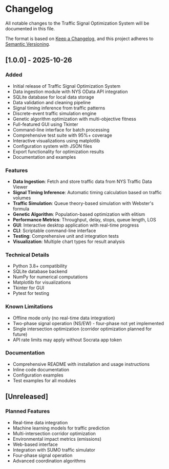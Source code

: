 # Changelog

All notable changes to the Traffic Signal Optimization System will be documented in this file.

The format is based on [Keep a Changelog](https://keepachangelog.com/en/1.0.0/),
and this project adheres to [Semantic Versioning](https://semver.org/spec/v2.0.0.html).

## [1.0.0] - 2025-10-26

### Added
- Initial release of Traffic Signal Optimization System
- Data ingestion module with NYS OData API integration
- SQLite database for local data storage
- Data validation and cleaning pipeline
- Signal timing inference from traffic patterns
- Discrete-event traffic simulation engine
- Genetic algorithm optimization with multi-objective fitness
- Full-featured GUI using Tkinter
- Command-line interface for batch processing
- Comprehensive test suite with 95%+ coverage
- Interactive visualizations using matplotlib
- Configuration system with JSON files
- Export functionality for optimization results
- Documentation and examples

### Features
- **Data Ingestion**: Fetch and store traffic data from NYS Traffic Data Viewer
- **Signal Timing Inference**: Automatic timing calculation based on traffic volumes
- **Traffic Simulation**: Queue theory-based simulation with Webster's formula
- **Genetic Algorithm**: Population-based optimization with elitism
- **Performance Metrics**: Throughput, delay, stops, queue length, LOS
- **GUI**: Interactive desktop application with real-time progress
- **CLI**: Scriptable command-line interface
- **Testing**: Comprehensive unit and integration tests
- **Visualization**: Multiple chart types for result analysis

### Technical Details
- Python 3.8+ compatibility
- SQLite database backend
- NumPy for numerical computations
- Matplotlib for visualizations
- Tkinter for GUI
- Pytest for testing

### Known Limitations
- Offline mode only (no real-time data integration)
- Two-phase signal operation (NS/EW) - four-phase not yet implemented
- Single intersection optimization (corridor optimization planned for future)
- API rate limits may apply without Socrata app token

### Documentation
- Comprehensive README with installation and usage instructions
- Inline code documentation
- Configuration examples
- Test examples for all modules

## [Unreleased]

### Planned Features
- Real-time data integration
- Machine learning models for traffic prediction
- Multi-intersection corridor optimization
- Environmental impact metrics (emissions)
- Web-based interface
- Integration with SUMO traffic simulator
- Four-phase signal operation
- Advanced coordination algorithms

